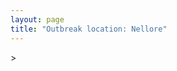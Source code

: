 ```yaml
---
layout: page
title: "Outbreak location: Nellore"
---
```

<div id="mapid">
<script src="https://buda-magenta.github.io/hazard_map/load_map.js"></script>
><script>
var marker_outbreak = L.marker([14.449372, 79.987376],{"autoPan": true}).addTo(map); marker_outbreak.bindTooltip("Nellore").openTooltip();

var circle_1 = L.circle([13.631637, 79.423171], {"pane": "markerPane", "color": "red", "fill": true, "fillOpacity": 0.2, "fillRule": "evenodd", "lineCap": "round", "lineJoin": "round", "opacity": 1.0, "radius": 285573, "stroke": true, "weight": 2}).addTo(map);
circle_1.bindTooltip("Tirupati<br>rank: 1<br>hazard index: 0.071393")

var circle_2 = L.circle([13.083694, 80.270186], {"pane": "markerPane", "color": "red", "fill": true, "fillOpacity": 0.2, "fillRule": "evenodd", "lineCap": "round", "lineJoin": "round", "opacity": 1.0, "radius": 260446, "stroke": true, "weight": 2}).addTo(map);
circle_2.bindTooltip("Chennai<br>rank: 2<br>hazard index: 0.065112")

var circle_3 = L.circle([16.508759, 80.618510], {"pane": "markerPane", "color": "red", "fill": true, "fillOpacity": 0.2, "fillRule": "evenodd", "lineCap": "round", "lineJoin": "round", "opacity": 1.0, "radius": 189586, "stroke": true, "weight": 2}).addTo(map);
circle_3.bindTooltip("Vijayawada<br>rank: 3<br>hazard index: 0.047397")

var circle_4 = L.circle([14.475294, 78.821686], {"pane": "markerPane", "color": "red", "fill": true, "fillOpacity": 0.2, "fillRule": "evenodd", "lineCap": "round", "lineJoin": "round", "opacity": 1.0, "radius": 134377, "stroke": true, "weight": 2}).addTo(map);
circle_4.bindTooltip("Kadapa<br>rank: 4<br>hazard index: 0.033594")

var circle_5 = L.circle([17.388786, 78.461065], {"pane": "markerPane", "color": "red", "fill": true, "fillOpacity": 0.2, "fillRule": "evenodd", "lineCap": "round", "lineJoin": "round", "opacity": 1.0, "radius": 64625, "stroke": true, "weight": 2}).addTo(map);
circle_5.bindTooltip("Hyderabad<br>rank: 5<br>hazard index: 0.016156")

var circle_6 = L.circle([15.507554, 80.060800], {"pane": "markerPane", "color": "red", "fill": true, "fillOpacity": 0.2, "fillRule": "evenodd", "lineCap": "round", "lineJoin": "round", "opacity": 1.0, "radius": 59369, "stroke": true, "weight": 2}).addTo(map);
circle_6.bindTooltip("Ongole<br>rank: 6<br>hazard index: 0.014842")

var circle_7 = L.circle([17.005045, 81.780473], {"pane": "markerPane", "color": "red", "fill": true, "fillOpacity": 0.2, "fillRule": "evenodd", "lineCap": "round", "lineJoin": "round", "opacity": 1.0, "radius": 35504, "stroke": true, "weight": 2}).addTo(map);
circle_7.bindTooltip("Rajahmundry<br>rank: 7<br>hazard index: 0.008876")

var circle_8 = L.circle([15.475377, 78.478558], {"pane": "markerPane", "color": "red", "fill": true, "fillOpacity": 0.2, "fillRule": "evenodd", "lineCap": "round", "lineJoin": "round", "opacity": 1.0, "radius": 29613, "stroke": true, "weight": 2}).addTo(map);
circle_8.bindTooltip("Nandyal<br>rank: 8<br>hazard index: 0.007403")

var circle_9 = L.circle([16.237773, 80.646422], {"pane": "markerPane", "color": "red", "fill": true, "fillOpacity": 0.2, "fillRule": "evenodd", "lineCap": "round", "lineJoin": "round", "opacity": 1.0, "radius": 29017, "stroke": true, "weight": 2}).addTo(map);
circle_9.bindTooltip("Tenali<br>rank: 9<br>hazard index: 0.007254")

var circle_10 = L.circle([16.094950, 80.165878], {"pane": "markerPane", "color": "red", "fill": true, "fillOpacity": 0.2, "fillRule": "evenodd", "lineCap": "round", "lineJoin": "round", "opacity": 1.0, "radius": 28678, "stroke": true, "weight": 2}).addTo(map);
circle_10.bindTooltip("Chilakaluripet<br>rank: 10<br>hazard index: 0.007170")

var circle_11 = L.circle([16.943738, 82.235061], {"pane": "markerPane", "color": "red", "fill": true, "fillOpacity": 0.2, "fillRule": "evenodd", "lineCap": "round", "lineJoin": "round", "opacity": 1.0, "radius": 28415, "stroke": true, "weight": 2}).addTo(map);
circle_11.bindTooltip("Kakinada<br>rank: 11<br>hazard index: 0.007104")

var circle_12 = L.circle([13.160105, 79.155551], {"pane": "markerPane", "color": "red", "fill": true, "fillOpacity": 0.2, "fillRule": "evenodd", "lineCap": "round", "lineJoin": "round", "opacity": 1.0, "radius": 25732, "stroke": true, "weight": 2}).addTo(map);
circle_12.bindTooltip("Chittoor<br>rank: 12<br>hazard index: 0.006433")

var circle_13 = L.circle([14.752266, 78.548552], {"pane": "markerPane", "color": "red", "fill": true, "fillOpacity": 0.2, "fillRule": "evenodd", "lineCap": "round", "lineJoin": "round", "opacity": 1.0, "radius": 24357, "stroke": true, "weight": 2}).addTo(map);
circle_13.bindTooltip("Proddatur<br>rank: 13<br>hazard index: 0.006089")

var circle_14 = L.circle([13.125476, 80.094090], {"pane": "markerPane", "color": "red", "fill": true, "fillOpacity": 0.2, "fillRule": "evenodd", "lineCap": "round", "lineJoin": "round", "opacity": 1.0, "radius": 24325, "stroke": true, "weight": 2}).addTo(map);
circle_14.bindTooltip("Avadi<br>rank: 14<br>hazard index: 0.006081")

var circle_15 = L.circle([17.723128, 83.301284], {"pane": "markerPane", "color": "red", "fill": true, "fillOpacity": 0.2, "fillRule": "evenodd", "lineCap": "round", "lineJoin": "round", "opacity": 1.0, "radius": 23483, "stroke": true, "weight": 2}).addTo(map);
circle_15.bindTooltip("Visakhapatnam<br>rank: 15<br>hazard index: 0.005871")

var circle_16 = L.circle([16.676135, 81.170868], {"pane": "markerPane", "color": "red", "fill": true, "fillOpacity": 0.2, "fillRule": "evenodd", "lineCap": "round", "lineJoin": "round", "opacity": 1.0, "radius": 17991, "stroke": true, "weight": 2}).addTo(map);
circle_16.bindTooltip("Eluru<br>rank: 16<br>hazard index: 0.004498")

var circle_17 = L.circle([13.156387, 80.300528], {"pane": "markerPane", "color": "red", "fill": true, "fillOpacity": 0.2, "fillRule": "evenodd", "lineCap": "round", "lineJoin": "round", "opacity": 1.0, "radius": 17532, "stroke": true, "weight": 2}).addTo(map);
circle_17.bindTooltip("Tiruvottiyur<br>rank: 17<br>hazard index: 0.004383")

var circle_18 = L.circle([13.573260, 78.479146], {"pane": "markerPane", "color": "red", "fill": true, "fillOpacity": 0.2, "fillRule": "evenodd", "lineCap": "round", "lineJoin": "round", "opacity": 1.0, "radius": 16214, "stroke": true, "weight": 2}).addTo(map);
circle_18.bindTooltip("Madanapalle<br>rank: 18<br>hazard index: 0.004054")

var circle_19 = L.circle([12.979120, 77.591300], {"pane": "markerPane", "color": "red", "fill": true, "fillOpacity": 0.2, "fillRule": "evenodd", "lineCap": "round", "lineJoin": "round", "opacity": 1.0, "radius": 14902, "stroke": true, "weight": 2}).addTo(map);
circle_19.bindTooltip("Bangalore<br>rank: 19<br>hazard index: 0.003726")

var circle_20 = L.circle([12.989816, 80.100987], {"pane": "markerPane", "color": "red", "fill": true, "fillOpacity": 0.2, "fillRule": "evenodd", "lineCap": "round", "lineJoin": "round", "opacity": 1.0, "radius": 14829, "stroke": true, "weight": 2}).addTo(map);
circle_20.bindTooltip("Pallavaram<br>rank: 20<br>hazard index: 0.003707")

var circle_21 = L.circle([16.238924, 80.047288], {"pane": "markerPane", "color": "red", "fill": true, "fillOpacity": 0.2, "fillRule": "evenodd", "lineCap": "round", "lineJoin": "round", "opacity": 1.0, "radius": 11845, "stroke": true, "weight": 2}).addTo(map);
circle_21.bindTooltip("Narasaraopet<br>rank: 21<br>hazard index: 0.002961")

var circle_22 = L.circle([12.929903, 80.111823], {"pane": "markerPane", "color": "red", "fill": true, "fillOpacity": 0.2, "fillRule": "evenodd", "lineCap": "round", "lineJoin": "round", "opacity": 1.0, "radius": 11825, "stroke": true, "weight": 2}).addTo(map);
circle_22.bindTooltip("Tambaram<br>rank: 22<br>hazard index: 0.002956")

var circle_23 = L.circle([11.001812, 76.962842], {"pane": "markerPane", "color": "red", "fill": true, "fillOpacity": 0.2, "fillRule": "evenodd", "lineCap": "round", "lineJoin": "round", "opacity": 1.0, "radius": 10778, "stroke": true, "weight": 2}).addTo(map);
circle_23.bindTooltip("Coimbatore<br>rank: 23<br>hazard index: 0.002695")

var circle_24 = L.circle([12.836393, 79.705330], {"pane": "markerPane", "color": "red", "fill": true, "fillOpacity": 0.2, "fillRule": "evenodd", "lineCap": "round", "lineJoin": "round", "opacity": 1.0, "radius": 10771, "stroke": true, "weight": 2}).addTo(map);
circle_24.bindTooltip("Kanchipuram<br>rank: 24<br>hazard index: 0.002693")

var circle_25 = L.circle([16.291519, 80.454159], {"pane": "markerPane", "color": "red", "fill": true, "fillOpacity": 0.2, "fillRule": "evenodd", "lineCap": "round", "lineJoin": "round", "opacity": 1.0, "radius": 10747, "stroke": true, "weight": 2}).addTo(map);
circle_25.bindTooltip("Guntur<br>rank: 25<br>hazard index: 0.002687")

var circle_26 = L.circle([16.432998, 80.993715], {"pane": "markerPane", "color": "red", "fill": true, "fillOpacity": 0.2, "fillRule": "evenodd", "lineCap": "round", "lineJoin": "round", "opacity": 1.0, "radius": 10714, "stroke": true, "weight": 2}).addTo(map);
circle_26.bindTooltip("Gudivada<br>rank: 26<br>hazard index: 0.002679")

var circle_27 = L.circle([14.422347, 77.720069], {"pane": "markerPane", "color": "red", "fill": true, "fillOpacity": 0.2, "fillRule": "evenodd", "lineCap": "round", "lineJoin": "round", "opacity": 1.0, "radius": 10080, "stroke": true, "weight": 2}).addTo(map);
circle_27.bindTooltip("Dharmavaram<br>rank: 27<br>hazard index: 0.002520")

var circle_28 = L.circle([11.664300, 78.146000], {"pane": "markerPane", "color": "red", "fill": true, "fillOpacity": 0.2, "fillRule": "evenodd", "lineCap": "round", "lineJoin": "round", "opacity": 1.0, "radius": 8438, "stroke": true, "weight": 2}).addTo(map);
circle_28.bindTooltip("Salem<br>rank: 28<br>hazard index: 0.002110")

var circle_29 = L.circle([16.876586, 81.545145], {"pane": "markerPane", "color": "red", "fill": true, "fillOpacity": 0.2, "fillRule": "evenodd", "lineCap": "round", "lineJoin": "round", "opacity": 1.0, "radius": 8409, "stroke": true, "weight": 2}).addTo(map);
circle_29.bindTooltip("Tadepalligudem<br>rank: 29<br>hazard index: 0.002102")

var circle_30 = L.circle([16.181939, 81.135130], {"pane": "markerPane", "color": "red", "fill": true, "fillOpacity": 0.2, "fillRule": "evenodd", "lineCap": "round", "lineJoin": "round", "opacity": 1.0, "radius": 7958, "stroke": true, "weight": 2}).addTo(map);
circle_30.bindTooltip("Machilipatnam<br>rank: 30<br>hazard index: 0.001990")

var circle_31 = L.circle([12.794811, 79.000641], {"pane": "markerPane", "color": "red", "fill": true, "fillOpacity": 0.2, "fillRule": "evenodd", "lineCap": "round", "lineJoin": "round", "opacity": 1.0, "radius": 7015, "stroke": true, "weight": 2}).addTo(map);
circle_31.bindTooltip("Vellore<br>rank: 31<br>hazard index: 0.001754")

var circle_32 = L.circle([16.542769, 81.527344], {"pane": "markerPane", "color": "red", "fill": true, "fillOpacity": 0.2, "fillRule": "evenodd", "lineCap": "round", "lineJoin": "round", "opacity": 1.0, "radius": 6624, "stroke": true, "weight": 2}).addTo(map);
circle_32.bindTooltip("Bhimavaram<br>rank: 32<br>hazard index: 0.001656")

var circle_33 = L.circle([10.804973, 78.687030], {"pane": "markerPane", "color": "red", "fill": true, "fillOpacity": 0.2, "fillRule": "evenodd", "lineCap": "round", "lineJoin": "round", "opacity": 1.0, "radius": 6469, "stroke": true, "weight": 2}).addTo(map);
circle_33.bindTooltip("Tiruchirappalli<br>rank: 33<br>hazard index: 0.001617")

var circle_34 = L.circle([17.980609, 79.598212], {"pane": "markerPane", "color": "red", "fill": true, "fillOpacity": 0.2, "fillRule": "evenodd", "lineCap": "round", "lineJoin": "round", "opacity": 1.0, "radius": 6023, "stroke": true, "weight": 2}).addTo(map);
circle_34.bindTooltip("Warangal<br>rank: 34<br>hazard index: 0.001506")

var circle_35 = L.circle([15.143395, 76.919388], {"pane": "markerPane", "color": "red", "fill": true, "fillOpacity": 0.2, "fillRule": "evenodd", "lineCap": "round", "lineJoin": "round", "opacity": 1.0, "radius": 5765, "stroke": true, "weight": 2}).addTo(map);
circle_35.bindTooltip("Bellary<br>rank: 35<br>hazard index: 0.001441")

var circle_36 = L.circle([19.075990, 72.877393], {"pane": "markerPane", "color": "red", "fill": true, "fillOpacity": 0.2, "fillRule": "evenodd", "lineCap": "round", "lineJoin": "round", "opacity": 1.0, "radius": 4931, "stroke": true, "weight": 2}).addTo(map);
circle_36.bindTooltip("Mumbai<br>rank: 36<br>hazard index: 0.001233")

var circle_37 = L.circle([28.651718, 77.221939], {"pane": "markerPane", "color": "red", "fill": true, "fillOpacity": 0.2, "fillRule": "evenodd", "lineCap": "round", "lineJoin": "round", "opacity": 1.0, "radius": 4905, "stroke": true, "weight": 2}).addTo(map);
circle_37.bindTooltip("Delhi<br>rank: 37<br>hazard index: 0.001226")

var circle_38 = L.circle([12.227213, 79.070156], {"pane": "markerPane", "color": "red", "fill": true, "fillOpacity": 0.2, "fillRule": "evenodd", "lineCap": "round", "lineJoin": "round", "opacity": 1.0, "radius": 4713, "stroke": true, "weight": 2}).addTo(map);
circle_38.bindTooltip("Tiruvannamalai<br>rank: 38<br>hazard index: 0.001178")

var circle_39 = L.circle([15.830925, 78.042537], {"pane": "markerPane", "color": "red", "fill": true, "fillOpacity": 0.2, "fillRule": "evenodd", "lineCap": "round", "lineJoin": "round", "opacity": 1.0, "radius": 4663, "stroke": true, "weight": 2}).addTo(map);
circle_39.bindTooltip("Kurnool<br>rank: 39<br>hazard index: 0.001166")

var circle_40 = L.circle([9.926115, 78.114098], {"pane": "markerPane", "color": "red", "fill": true, "fillOpacity": 0.2, "fillRule": "evenodd", "lineCap": "round", "lineJoin": "round", "opacity": 1.0, "radius": 4651, "stroke": true, "weight": 2}).addTo(map);
circle_40.bindTooltip("Madurai<br>rank: 40<br>hazard index: 0.001163")

var circle_41 = L.circle([8.576971, 77.050125], {"pane": "markerPane", "color": "red", "fill": true, "fillOpacity": 0.2, "fillRule": "evenodd", "lineCap": "round", "lineJoin": "round", "opacity": 1.0, "radius": 4580, "stroke": true, "weight": 2}).addTo(map);
circle_41.bindTooltip("Thiruvananthapuram<br>rank: 41<br>hazard index: 0.001145")

var circle_42 = L.circle([22.541418, 88.357691], {"pane": "markerPane", "color": "red", "fill": true, "fillOpacity": 0.2, "fillRule": "evenodd", "lineCap": "round", "lineJoin": "round", "opacity": 1.0, "radius": 4203, "stroke": true, "weight": 2}).addTo(map);
circle_42.bindTooltip("Kolkata<br>rank: 42<br>hazard index: 0.001051")

var circle_43 = L.circle([11.101781, 77.345192], {"pane": "markerPane", "color": "red", "fill": true, "fillOpacity": 0.2, "fillRule": "evenodd", "lineCap": "round", "lineJoin": "round", "opacity": 1.0, "radius": 4073, "stroke": true, "weight": 2}).addTo(map);
circle_43.bindTooltip("Tiruppur<br>rank: 43<br>hazard index: 0.001018")

var circle_44 = L.circle([21.149813, 79.082056], {"pane": "markerPane", "color": "red", "fill": true, "fillOpacity": 0.2, "fillRule": "evenodd", "lineCap": "round", "lineJoin": "round", "opacity": 1.0, "radius": 3294, "stroke": true, "weight": 2}).addTo(map);
circle_44.bindTooltip("Nagpur<br>rank: 44<br>hazard index: 0.000824")

var circle_45 = L.circle([20.266777, 85.843559], {"pane": "markerPane", "color": "red", "fill": true, "fillOpacity": 0.2, "fillRule": "evenodd", "lineCap": "round", "lineJoin": "round", "opacity": 1.0, "radius": 2958, "stroke": true, "weight": 2}).addTo(map);
circle_45.bindTooltip("Bhubaneswar<br>rank: 45<br>hazard index: 0.000740")

var circle_46 = L.circle([15.266493, 76.387230], {"pane": "markerPane", "color": "red", "fill": true, "fillOpacity": 0.2, "fillRule": "evenodd", "lineCap": "round", "lineJoin": "round", "opacity": 1.0, "radius": 2901, "stroke": true, "weight": 2}).addTo(map);
circle_46.bindTooltip("Hospet<br>rank: 46<br>hazard index: 0.000725")

var circle_47 = L.circle([10.525626, 76.213254], {"pane": "markerPane", "color": "red", "fill": true, "fillOpacity": 0.2, "fillRule": "evenodd", "lineCap": "round", "lineJoin": "round", "opacity": 1.0, "radius": 2737, "stroke": true, "weight": 2}).addTo(map);
circle_47.bindTooltip("Thrissur<br>rank: 47<br>hazard index: 0.000684")

var circle_48 = L.circle([11.715950, 79.767053], {"pane": "markerPane", "color": "red", "fill": true, "fillOpacity": 0.2, "fillRule": "evenodd", "lineCap": "round", "lineJoin": "round", "opacity": 1.0, "radius": 2649, "stroke": true, "weight": 2}).addTo(map);
circle_48.bindTooltip("Cuddalore Port<br>rank: 48<br>hazard index: 0.000662")

var circle_49 = L.circle([15.426365, 75.630079], {"pane": "markerPane", "color": "red", "fill": true, "fillOpacity": 0.2, "fillRule": "evenodd", "lineCap": "round", "lineJoin": "round", "opacity": 1.0, "radius": 2432, "stroke": true, "weight": 2}).addTo(map);
circle_49.bindTooltip("Gadag<br>rank: 49<br>hazard index: 0.000608")

var circle_50 = L.circle([15.119651, 77.455290], {"pane": "markerPane", "color": "red", "fill": true, "fillOpacity": 0.2, "fillRule": "evenodd", "lineCap": "round", "lineJoin": "round", "opacity": 1.0, "radius": 2381, "stroke": true, "weight": 2}).addTo(map);
circle_50.bindTooltip("Guntakal<br>rank: 50<br>hazard index: 0.000595")

var circle_51 = L.circle([8.887951, 76.595501], {"pane": "markerPane", "color": "red", "fill": true, "fillOpacity": 0.2, "fillRule": "evenodd", "lineCap": "round", "lineJoin": "round", "opacity": 1.0, "radius": 2313, "stroke": true, "weight": 2}).addTo(map);
circle_51.bindTooltip("Kollam<br>rank: 51<br>hazard index: 0.000578")

var circle_52 = L.circle([18.112082, 83.405220], {"pane": "markerPane", "color": "red", "fill": true, "fillOpacity": 0.2, "fillRule": "evenodd", "lineCap": "round", "lineJoin": "round", "opacity": 1.0, "radius": 2071, "stroke": true, "weight": 2}).addTo(map);
circle_52.bindTooltip("Vizianagaram<br>rank: 52<br>hazard index: 0.000518")

var circle_53 = L.circle([14.906956, 78.009707], {"pane": "markerPane", "color": "red", "fill": true, "fillOpacity": 0.2, "fillRule": "evenodd", "lineCap": "round", "lineJoin": "round", "opacity": 1.0, "radius": 2011, "stroke": true, "weight": 2}).addTo(map);
circle_53.bindTooltip("Tadipatri<br>rank: 53<br>hazard index: 0.000503")

var circle_54 = L.circle([14.654623, 77.556260], {"pane": "markerPane", "color": "red", "fill": true, "fillOpacity": 0.2, "fillRule": "evenodd", "lineCap": "round", "lineJoin": "round", "opacity": 1.0, "radius": 1917, "stroke": true, "weight": 2}).addTo(map);
circle_54.bindTooltip("Anantapur<br>rank: 54<br>hazard index: 0.000479")

var circle_55 = L.circle([23.795281, 86.430964], {"pane": "markerPane", "color": "red", "fill": true, "fillOpacity": 0.2, "fillRule": "evenodd", "lineCap": "round", "lineJoin": "round", "opacity": 1.0, "radius": 1879, "stroke": true, "weight": 2}).addTo(map);
circle_55.bindTooltip("Dhanbad<br>rank: 55<br>hazard index: 0.000470")

var circle_56 = L.circle([18.521428, 73.854454], {"pane": "markerPane", "color": "red", "fill": true, "fillOpacity": 0.2, "fillRule": "evenodd", "lineCap": "round", "lineJoin": "round", "opacity": 1.0, "radius": 1870, "stroke": true, "weight": 2}).addTo(map);
circle_56.bindTooltip("Pune<br>rank: 56<br>hazard index: 0.000468")

var circle_57 = L.circle([23.370035, 85.325013], {"pane": "markerPane", "color": "red", "fill": true, "fillOpacity": 0.2, "fillRule": "evenodd", "lineCap": "round", "lineJoin": "round", "opacity": 1.0, "radius": 1737, "stroke": true, "weight": 2}).addTo(map);
circle_57.bindTooltip("Ranchi<br>rank: 57<br>hazard index: 0.000434")

var circle_58 = L.circle([17.500000, 80.333333], {"pane": "markerPane", "color": "red", "fill": true, "fillOpacity": 0.2, "fillRule": "evenodd", "lineCap": "round", "lineJoin": "round", "opacity": 1.0, "radius": 1659, "stroke": true, "weight": 2}).addTo(map);
circle_58.bindTooltip("Khammam<br>rank: 58<br>hazard index: 0.000415")

var circle_59 = L.circle([11.369204, 77.676627], {"pane": "markerPane", "color": "red", "fill": true, "fillOpacity": 0.2, "fillRule": "evenodd", "lineCap": "round", "lineJoin": "round", "opacity": 1.0, "radius": 1593, "stroke": true, "weight": 2}).addTo(map);
circle_59.bindTooltip("Erode<br>rank: 59<br>hazard index: 0.000398")

var circle_60 = L.circle([25.531031, 78.652689], {"pane": "markerPane", "color": "red", "fill": true, "fillOpacity": 0.2, "fillRule": "evenodd", "lineCap": "round", "lineJoin": "round", "opacity": 1.0, "radius": 1517, "stroke": true, "weight": 2}).addTo(map);
circle_60.bindTooltip("Jhansi<br>rank: 60<br>hazard index: 0.000379")

var circle_61 = L.circle([10.787898, 76.474087], {"pane": "markerPane", "color": "red", "fill": true, "fillOpacity": 0.2, "fillRule": "evenodd", "lineCap": "round", "lineJoin": "round", "opacity": 1.0, "radius": 1319, "stroke": true, "weight": 2}).addTo(map);
circle_61.bindTooltip("Palakkad<br>rank: 61<br>hazard index: 0.000330")

var circle_62 = L.circle([10.915649, 79.806949], {"pane": "markerPane", "color": "red", "fill": true, "fillOpacity": 0.2, "fillRule": "evenodd", "lineCap": "round", "lineJoin": "round", "opacity": 1.0, "radius": 1288, "stroke": true, "weight": 2}).addTo(map);
circle_62.bindTooltip("Pondicherry<br>rank: 62<br>hazard index: 0.000322")

var circle_63 = L.circle([12.792907, 78.699917], {"pane": "markerPane", "color": "red", "fill": true, "fillOpacity": 0.2, "fillRule": "evenodd", "lineCap": "round", "lineJoin": "round", "opacity": 1.0, "radius": 1205, "stroke": true, "weight": 2}).addTo(map);
circle_63.bindTooltip("Ambur<br>rank: 63<br>hazard index: 0.000301")

var circle_64 = L.circle([20.468600, 85.879200], {"pane": "markerPane", "color": "red", "fill": true, "fillOpacity": 0.2, "fillRule": "evenodd", "lineCap": "round", "lineJoin": "round", "opacity": 1.0, "radius": 1125, "stroke": true, "weight": 2}).addTo(map);
circle_64.bindTooltip("Cuttack<br>rank: 64<br>hazard index: 0.000281")

var circle_65 = L.circle([26.055318, 82.993139], {"pane": "markerPane", "color": "red", "fill": true, "fillOpacity": 0.2, "fillRule": "evenodd", "lineCap": "round", "lineJoin": "round", "opacity": 1.0, "radius": 1082, "stroke": true, "weight": 2}).addTo(map);
circle_65.bindTooltip("Nizamabad<br>rank: 65<br>hazard index: 0.000271")

var circle_66 = L.circle([23.021624, 72.579707], {"pane": "markerPane", "color": "red", "fill": true, "fillOpacity": 0.2, "fillRule": "evenodd", "lineCap": "round", "lineJoin": "round", "opacity": 1.0, "radius": 1047, "stroke": true, "weight": 2}).addTo(map);
circle_66.bindTooltip("Ahmedabad<br>rank: 66<br>hazard index: 0.000262")

var circle_67 = L.circle([22.214285, 84.872437], {"pane": "markerPane", "color": "red", "fill": true, "fillOpacity": 0.2, "fillRule": "evenodd", "lineCap": "round", "lineJoin": "round", "opacity": 1.0, "radius": 1032, "stroke": true, "weight": 2}).addTo(map);
circle_67.bindTooltip("Raurkela<br>rank: 67<br>hazard index: 0.000258")

var circle_68 = L.circle([9.931308, 76.267414], {"pane": "markerPane", "color": "red", "fill": true, "fillOpacity": 0.2, "fillRule": "evenodd", "lineCap": "round", "lineJoin": "round", "opacity": 1.0, "radius": 977, "stroke": true, "weight": 2}).addTo(map);
circle_68.bindTooltip("Kochi<br>rank: 68<br>hazard index: 0.000244")

var circle_69 = L.circle([23.258486, 77.401989], {"pane": "markerPane", "color": "red", "fill": true, "fillOpacity": 0.2, "fillRule": "evenodd", "lineCap": "round", "lineJoin": "round", "opacity": 1.0, "radius": 946, "stroke": true, "weight": 2}).addTo(map);
circle_69.bindTooltip("Bhopal<br>rank: 69<br>hazard index: 0.000237")

var circle_70 = L.circle([11.664535, 92.739045], {"pane": "markerPane", "color": "red", "fill": true, "fillOpacity": 0.2, "fillRule": "evenodd", "lineCap": "round", "lineJoin": "round", "opacity": 1.0, "radius": 918, "stroke": true, "weight": 2}).addTo(map);
circle_70.bindTooltip("Port Blair<br>rank: 70<br>hazard index: 0.000230")

var circle_71 = L.circle([10.786027, 79.138150], {"pane": "markerPane", "color": "red", "fill": true, "fillOpacity": 0.2, "fillRule": "evenodd", "lineCap": "round", "lineJoin": "round", "opacity": 1.0, "radius": 915, "stroke": true, "weight": 2}).addTo(map);
circle_71.bindTooltip("Thanjavur<br>rank: 71<br>hazard index: 0.000229")

var circle_72 = L.circle([16.743454, 77.992319], {"pane": "markerPane", "color": "red", "fill": true, "fillOpacity": 0.2, "fillRule": "evenodd", "lineCap": "round", "lineJoin": "round", "opacity": 1.0, "radius": 906, "stroke": true, "weight": 2}).addTo(map);
circle_72.bindTooltip("Mahbubnagar<br>rank: 72<br>hazard index: 0.000227")

var circle_73 = L.circle([21.237947, 81.633683], {"pane": "markerPane", "color": "red", "fill": true, "fillOpacity": 0.2, "fillRule": "evenodd", "lineCap": "round", "lineJoin": "round", "opacity": 1.0, "radius": 851, "stroke": true, "weight": 2}).addTo(map);
circle_73.bindTooltip("Raipur<br>rank: 73<br>hazard index: 0.000213")

var circle_74 = L.circle([15.351838, 75.137985], {"pane": "markerPane", "color": "red", "fill": true, "fillOpacity": 0.2, "fillRule": "evenodd", "lineCap": "round", "lineJoin": "round", "opacity": 1.0, "radius": 850, "stroke": true, "weight": 2}).addTo(map);
circle_74.bindTooltip("Hubli<br>rank: 74<br>hazard index: 0.000213")

var circle_75 = L.circle([18.761516, 79.478785], {"pane": "markerPane", "color": "red", "fill": true, "fillOpacity": 0.2, "fillRule": "evenodd", "lineCap": "round", "lineJoin": "round", "opacity": 1.0, "radius": 784, "stroke": true, "weight": 2}).addTo(map);
circle_75.bindTooltip("Ramagundam<br>rank: 75<br>hazard index: 0.000196")

var circle_76 = L.circle([25.438130, 81.833800], {"pane": "markerPane", "color": "red", "fill": true, "fillOpacity": 0.2, "fillRule": "evenodd", "lineCap": "round", "lineJoin": "round", "opacity": 1.0, "radius": 780, "stroke": true, "weight": 2}).addTo(map);
circle_76.bindTooltip("Allahabad<br>rank: 76<br>hazard index: 0.000195")

var circle_77 = L.circle([10.330330, 78.067398], {"pane": "markerPane", "color": "red", "fill": true, "fillOpacity": 0.2, "fillRule": "evenodd", "lineCap": "round", "lineJoin": "round", "opacity": 1.0, "radius": 779, "stroke": true, "weight": 2}).addTo(map);
circle_77.bindTooltip("Dindigul<br>rank: 77<br>hazard index: 0.000195")

var circle_78 = L.circle([23.160894, 79.949770], {"pane": "markerPane", "color": "red", "fill": true, "fillOpacity": 0.2, "fillRule": "evenodd", "lineCap": "round", "lineJoin": "round", "opacity": 1.0, "radius": 736, "stroke": true, "weight": 2}).addTo(map);
circle_78.bindTooltip("Jabalpur<br>rank: 78<br>hazard index: 0.000184")

var circle_79 = L.circle([12.305183, 76.655361], {"pane": "markerPane", "color": "red", "fill": true, "fillOpacity": 0.2, "fillRule": "evenodd", "lineCap": "round", "lineJoin": "round", "opacity": 1.0, "radius": 700, "stroke": true, "weight": 2}).addTo(map);
circle_79.bindTooltip("Mysore<br>rank: 79<br>hazard index: 0.000175")

var circle_80 = L.circle([21.400000, 83.883333], {"pane": "markerPane", "color": "red", "fill": true, "fillOpacity": 0.2, "fillRule": "evenodd", "lineCap": "round", "lineJoin": "round", "opacity": 1.0, "radius": 692, "stroke": true, "weight": 2}).addTo(map);
circle_80.bindTooltip("Sambalpur<br>rank: 80<br>hazard index: 0.000173")

var circle_81 = L.circle([8.701220, 77.579269], {"pane": "markerPane", "color": "red", "fill": true, "fillOpacity": 0.2, "fillRule": "evenodd", "lineCap": "round", "lineJoin": "round", "opacity": 1.0, "radius": 680, "stroke": true, "weight": 2}).addTo(map);
circle_81.bindTooltip("Tirunelveli<br>rank: 81<br>hazard index: 0.000170")

var circle_82 = L.circle([23.699128, 85.991069], {"pane": "markerPane", "color": "red", "fill": true, "fillOpacity": 0.2, "fillRule": "evenodd", "lineCap": "round", "lineJoin": "round", "opacity": 1.0, "radius": 669, "stroke": true, "weight": 2}).addTo(map);
circle_82.bindTooltip("Bokaro<br>rank: 82<br>hazard index: 0.000167")

var circle_83 = L.circle([17.910400, 77.519900], {"pane": "markerPane", "color": "red", "fill": true, "fillOpacity": 0.2, "fillRule": "evenodd", "lineCap": "round", "lineJoin": "round", "opacity": 1.0, "radius": 643, "stroke": true, "weight": 2}).addTo(map);
circle_83.bindTooltip("Bidar<br>rank: 83<br>hazard index: 0.000161")

var circle_84 = L.circle([17.166667, 77.083333], {"pane": "markerPane", "color": "red", "fill": true, "fillOpacity": 0.2, "fillRule": "evenodd", "lineCap": "round", "lineJoin": "round", "opacity": 1.0, "radius": 603, "stroke": true, "weight": 2}).addTo(map);
circle_84.bindTooltip("Gulbarga<br>rank: 84<br>hazard index: 0.000151")

var circle_85 = L.circle([21.170200, 72.831100], {"pane": "markerPane", "color": "red", "fill": true, "fillOpacity": 0.2, "fillRule": "evenodd", "lineCap": "round", "lineJoin": "round", "opacity": 1.0, "radius": 590, "stroke": true, "weight": 2}).addTo(map);
circle_85.bindTooltip("Surat<br>rank: 85<br>hazard index: 0.000148")

var circle_86 = L.circle([19.169335, 77.311013], {"pane": "markerPane", "color": "red", "fill": true, "fillOpacity": 0.2, "fillRule": "evenodd", "lineCap": "round", "lineJoin": "round", "opacity": 1.0, "radius": 548, "stroke": true, "weight": 2}).addTo(map);
circle_86.bindTooltip("Nanded Waghala<br>rank: 86<br>hazard index: 0.000137")

var circle_87 = L.circle([26.915458, 75.818982], {"pane": "markerPane", "color": "red", "fill": true, "fillOpacity": 0.2, "fillRule": "evenodd", "lineCap": "round", "lineJoin": "round", "opacity": 1.0, "radius": 513, "stroke": true, "weight": 2}).addTo(map);
circle_87.bindTooltip("Jaipur<br>rank: 87<br>hazard index: 0.000128")

var circle_88 = L.circle([26.180598, 91.753943], {"pane": "markerPane", "color": "red", "fill": true, "fillOpacity": 0.2, "fillRule": "evenodd", "lineCap": "round", "lineJoin": "round", "opacity": 1.0, "radius": 482, "stroke": true, "weight": 2}).addTo(map);
circle_88.bindTooltip("Guwahati<br>rank: 88<br>hazard index: 0.000121")

var circle_89 = L.circle([19.309813, 84.797156], {"pane": "markerPane", "color": "red", "fill": true, "fillOpacity": 0.2, "fillRule": "evenodd", "lineCap": "round", "lineJoin": "round", "opacity": 1.0, "radius": 478, "stroke": true, "weight": 2}).addTo(map);
circle_89.bindTooltip("Brahmapur<br>rank: 89<br>hazard index: 0.000120")

var circle_90 = L.circle([12.869810, 74.843008], {"pane": "markerPane", "color": "red", "fill": true, "fillOpacity": 0.2, "fillRule": "evenodd", "lineCap": "round", "lineJoin": "round", "opacity": 1.0, "radius": 463, "stroke": true, "weight": 2}).addTo(map);
circle_90.bindTooltip("Mangalore<br>rank: 90<br>hazard index: 0.000116")

var circle_91 = L.circle([20.030976, 79.358139], {"pane": "markerPane", "color": "red", "fill": true, "fillOpacity": 0.2, "fillRule": "evenodd", "lineCap": "round", "lineJoin": "round", "opacity": 1.0, "radius": 459, "stroke": true, "weight": 2}).addTo(map);
circle_91.bindTooltip("Chandrapur<br>rank: 91<br>hazard index: 0.000115")

var circle_92 = L.circle([18.320022, 83.916077], {"pane": "markerPane", "color": "red", "fill": true, "fillOpacity": 0.2, "fillRule": "evenodd", "lineCap": "round", "lineJoin": "round", "opacity": 1.0, "radius": 450, "stroke": true, "weight": 2}).addTo(map);
circle_92.bindTooltip("Srikakulam<br>rank: 92<br>hazard index: 0.000113")

var circle_93 = L.circle([10.964555, 79.371730], {"pane": "markerPane", "color": "red", "fill": true, "fillOpacity": 0.2, "fillRule": "evenodd", "lineCap": "round", "lineJoin": "round", "opacity": 1.0, "radius": 448, "stroke": true, "weight": 2}).addTo(map);
circle_93.bindTooltip("Kumbakonam<br>rank: 93<br>hazard index: 0.000112")

var circle_94 = L.circle([11.258608, 75.778874], {"pane": "markerPane", "color": "red", "fill": true, "fillOpacity": 0.2, "fillRule": "evenodd", "lineCap": "round", "lineJoin": "round", "opacity": 1.0, "radius": 438, "stroke": true, "weight": 2}).addTo(map);
circle_94.bindTooltip("Kozhikode<br>rank: 94<br>hazard index: 0.000110")

var circle_95 = L.circle([15.398403, 73.812918], {"pane": "markerPane", "color": "red", "fill": true, "fillOpacity": 0.2, "fillRule": "evenodd", "lineCap": "round", "lineJoin": "round", "opacity": 1.0, "radius": 416, "stroke": true, "weight": 2}).addTo(map);
circle_95.bindTooltip("Vasco Da Gama<br>rank: 95<br>hazard index: 0.000104")

var circle_96 = L.circle([25.133173, 86.525040], {"pane": "markerPane", "color": "red", "fill": true, "fillOpacity": 0.2, "fillRule": "evenodd", "lineCap": "round", "lineJoin": "round", "opacity": 1.0, "radius": 416, "stroke": true, "weight": 2}).addTo(map);
circle_96.bindTooltip("Kharagpur<br>rank: 96<br>hazard index: 0.000104")

var circle_97 = L.circle([18.434644, 79.132265], {"pane": "markerPane", "color": "red", "fill": true, "fillOpacity": 0.2, "fillRule": "evenodd", "lineCap": "round", "lineJoin": "round", "opacity": 1.0, "radius": 409, "stroke": true, "weight": 2}).addTo(map);
circle_97.bindTooltip("Karimnagar<br>rank: 97<br>hazard index: 0.000102")

var circle_98 = L.circle([16.702841, 74.240533], {"pane": "markerPane", "color": "red", "fill": true, "fillOpacity": 0.2, "fillRule": "evenodd", "lineCap": "round", "lineJoin": "round", "opacity": 1.0, "radius": 397, "stroke": true, "weight": 2}).addTo(map);
circle_98.bindTooltip("Kolhapur<br>rank: 98<br>hazard index: 0.000099")

var circle_99 = L.circle([16.083333, 77.166667], {"pane": "markerPane", "color": "red", "fill": true, "fillOpacity": 0.2, "fillRule": "evenodd", "lineCap": "round", "lineJoin": "round", "opacity": 1.0, "radius": 395, "stroke": true, "weight": 2}).addTo(map);
circle_99.bindTooltip("Raichur<br>rank: 99<br>hazard index: 0.000099")

var circle_100 = L.circle([15.631900, 77.275900], {"pane": "markerPane", "color": "red", "fill": true, "fillOpacity": 0.2, "fillRule": "evenodd", "lineCap": "round", "lineJoin": "round", "opacity": 1.0, "radius": 394, "stroke": true, "weight": 2}).addTo(map);
circle_100.bindTooltip("Adoni<br>rank: 100<br>hazard index: 0.000099")
</script>
</div>